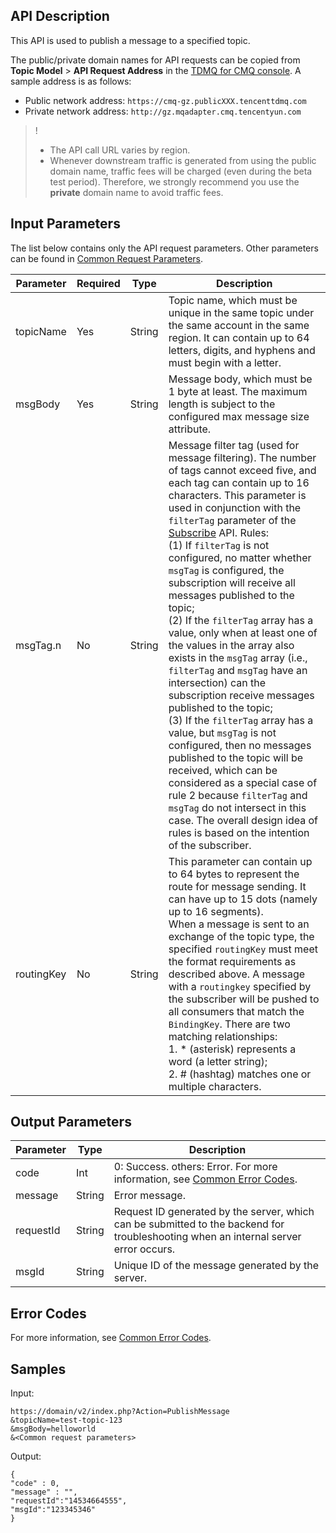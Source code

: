 ## API Description

This API is used to publish a message to a specified topic.

The public/private domain names for API requests can be copied from **Topic Model** > **API Request Address** in the [TDMQ for CMQ console](https://console.intl.cloud.tencent.com/tdmq). A sample address is as follows:
- Public network address: `https://cmq-gz.publicXXX.tencenttdmq.com`
- Private network address: `http://gz.mqadapter.cmq.tencentyun.com`


>!
>- The API call URL varies by region.
>- Whenever downstream traffic is generated from using the public domain name, traffic fees will be charged (even during the beta test period). Therefore, we strongly recommend you use the **private** domain name to avoid traffic fees.


## Input Parameters

The list below contains only the API request parameters. Other parameters can be found in [Common Request Parameters](https://intl.cloud.tencent.com/document/product/1111/46459).

| Parameter | Required | Type | Description |
|---------|---------|---------|---------|
| topicName| Yes | String| Topic name, which must be unique in the same topic under the same account in the same region. It can contain up to 64 letters, digits, and hyphens and must begin with a letter. |
| msgBody | Yes | String | Message body, which must be 1 byte at least. The maximum length is subject to the configured max message size attribute. |
| msgTag.n | No | String | Message filter tag (used for message filtering). The number of tags cannot exceed five, and each tag can contain up to 16 characters. This parameter is used in conjunction with the `filterTag` parameter of the [Subscribe](https://intl.cloud.tencent.com/document/api/1110/45168) API. Rules: <br>(1) If `filterTag` is not configured, no matter whether `msgTag` is configured, the subscription will receive all messages published to the topic;<br>(2) If the `filterTag` array has a value, only when at least one of the values in the array also exists in the `msgTag` array (i.e., `filterTag` and `msgTag` have an intersection) can the subscription receive messages published to the topic; <br>(3) If the `filterTag` array has a value, but `msgTag` is not configured, then no messages published to the topic will be received, which can be considered as a special case of rule 2 because `filterTag` and `msgTag` do not intersect in this case. The overall design idea of rules is based on the intention of the subscriber. |
| routingKey | No | String | This parameter can contain up to 64 bytes to represent the route for message sending. It can have up to 15 dots (namely up to 16 segments). <br>When a message is sent to an exchange of the topic type, the specified `routingKey` must meet the format requirements as described above. A message with a `routingkey` specified by the subscriber will be pushed to all consumers that match the `BindingKey`. There are two matching relationships: <br>1. \* (asterisk) represents a word (a letter string); <br>2. # (hashtag) matches one or multiple characters. |


## Output Parameters

| Parameter | Type | Description |
|---------|---------|---------|
| code | Int | 0: Success. others: Error. For more information, see [Common Error Codes](https://intl.cloud.tencent.com/document/product/1111/46458). |
| message | String | Error message. |
| requestId | String| Request ID generated by the server, which can be submitted to the backend for troubleshooting when an internal server error occurs. |
| msgId | String | Unique ID of the message generated by the server. |

## Error Codes
For more information, see [Common Error Codes](https://intl.cloud.tencent.com/document/product/1111/46458).


## Samples

Input:

```
https://domain/v2/index.php?Action=PublishMessage
&topicName=test-topic-123
&msgBody=helloworld
&<Common request parameters>

```

Output:

```
{
"code" : 0,
"message" : "",
"requestId":"14534664555",
"msgId":"123345346"
}
```
